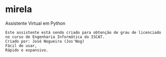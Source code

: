 # mirela
 Assistente Virtual em Python
    
    Este assistente está sendo criado para obtenção de grau de licenciado no curso de Engenharia Informática do ISCAT.
    Criado por: José Nogueira (Jos'Nog)
    Fácil de usar,
    Rápido e expansivo.

